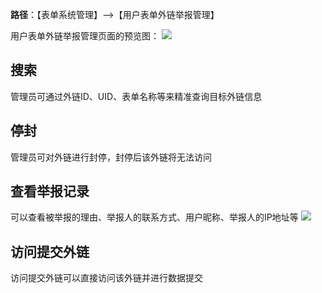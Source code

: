 **路径**：【表单系统管理】-->【用户表单外链举报管理】

用户表单外链举报管理页面的预览图：
![](http://docfiles.baibaoyun.com/Fj8MlBjkXQAggNjFE4m-tQYHvCsB)
## 搜索
管理员可通过外链ID、UID、表单名称等来精准查询目标外链信息

## 停封
管理员可对外链进行封停，封停后该外链将无法访问

## 查看举报记录
可以查看被举报的理由、举报人的联系方式、用户昵称、举报人的IP地址等
![](http://docfiles.baibaoyun.com/FigdqFtfdujT7rUMdZl8ySk76Kxr)
## 访问提交外链
访问提交外链可以直接访问该外链并进行数据提交
